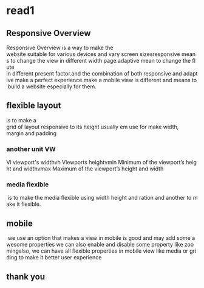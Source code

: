 # read1
## Responsive Overview
Responsive Overview is a way to make the website suitable for various devices and vary screen sizesresponsive means to change the view in different width page.adaptive mean to change the flute in different present factor.and the combination of both responsive and adaptive make a perfect experience.make a mobile view is different and means to build a website especially for them.
## flexible layout
is to make a grid of layout responsive to its height usually em use for make width, margin and padding
### another unit VW
Vi viewport's widthvh Viewports heightvmin Minimum of the viewport’s height and widthvmax Maximum of the viewport’s height and width
### media flexible
 is to make the media flexible using width height and ration and another to make it flexible.
## mobile
 we use an option that makes a view in mobile is good and may add some awesome properties we can also enable and disable some property like zoomingalso, we can have all flexible properties in mobile view like media or griding to make it better user experience
## thank you
